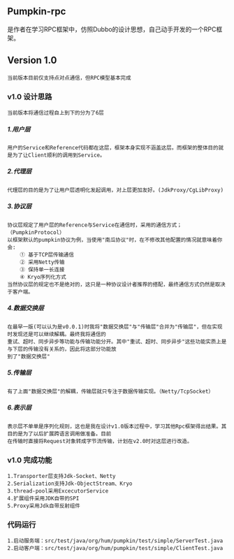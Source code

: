 ## Pumpkin-rpc
是作者在学习RPC框架中，仿照Dubbo的设计思想，自己动手开发的一个RPC框架。

Version 1.0
---------------
    当前版本目前仅支持点对点通信，但RPC模型基本完成
### v1.0 设计思路
    当前版本将通信过程自上到下的分为了6层
##### 1.用户层
    用户的Service和Reference代码都在这层，框架本身实现不涵盖这层。而框架的整体目的就是为了让Client顺利的调用到Service。
##### 2.代理层
    代理层的目的是为了让用户层透明化发起调用，对上层更加友好。(JdkProxy/CgLibProxy)
##### 3.协议层
    协议层规定了用户层的Reference与Service在通信时，采用的通信方式；（PumpkinProtocol）
    以框架默认的pumpkin协议为例，当使用"南瓜协议"时，在不修改其他配置的情况就意味着你会:
        ① 基于TCP层传输通信 
        ② 采用Netty传输 
        ③ 保持单一长连接 
        ④ Kryo序列化方式
    当然协议层的规定也不是绝对的，这只是一种协议设计者推荐的搭配，最终通信方式仍然是取决于客户端。
##### 4.数据交换层
    在最早一版(可以认为是v0.0.1)时我将"数据交换层"与"传输层"合并为"传输层"，但在实现时发现还是可以继续解耦。最终我将通信的
    重试、超时、同步异步等功能与传输功能分开。其中"重试、超时、同步异步"这些功能实质上是与下层的传输没有关系的，因此将这部分功能放
    到了"数据交换层"
##### 5.传输层
    有了上面"数据交换层"的解耦，传输层就只专注于数据传输实现。（Netty/TcpSocket）
##### 6.表示层
    表示层不单单是序列化规则，这也是我在设计v1.0版本过程中，学习其他Rpc框架得出结果。其目的是为了以后扩展跨语言调用做准备。目前
    在传输时直接将Request对象转成字节流传输，计划在v2.0时对这层进行改造。
    
### v1.0 完成功能
    1.Transporter层支持Jdk-Socket、Netty 
    2.Serialization支持Jdk-ObjectStream、Kryo
    3.thread-pool采用ExcecutorService
    4.扩展组件采用JDK自带的SPI 
    5.Proxy采用Jdk自带反射组件

### 代码运行
    1.启动服务端：src/test/java/org/hum/pumpkin/test/simple/ServerTest.java
    2.启动客户端：src/test/java/org/hum/pumpkin/test/simple/ClientTest.java
